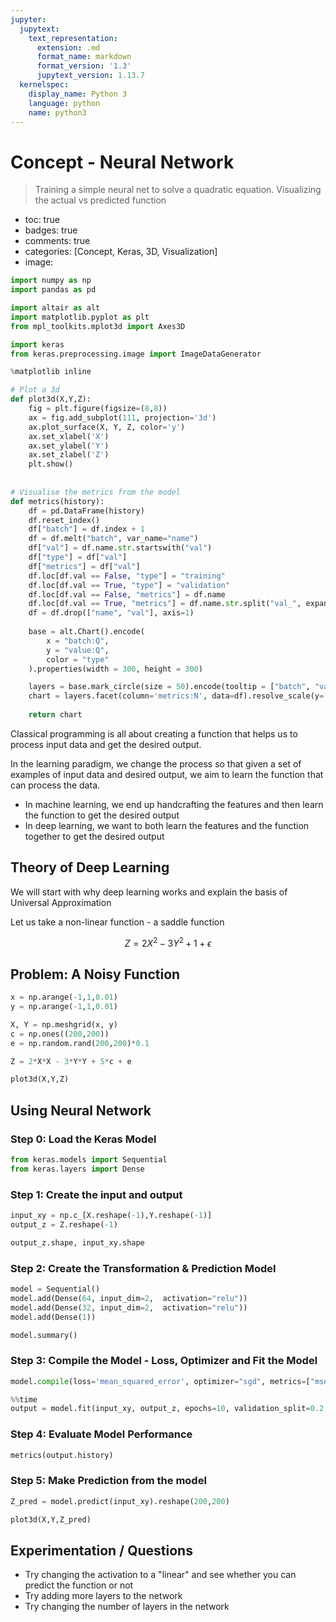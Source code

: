 ```yaml
---
jupyter:
  jupytext:
    text_representation:
      extension: .md
      format_name: markdown
      format_version: '1.3'
      jupytext_version: 1.13.7
  kernelspec:
    display_name: Python 3
    language: python
    name: python3
---
```


<!-- #region id="0KvHjPhpI07Z" -->
# Concept - Neural Network
> Training a simple neural net to solve a quadratic equation. Visualizing the actual vs predicted function

- toc: true
- badges: true
- comments: true
- categories: [Concept, Keras, 3D, Visualization]
- image:
<!-- #endregion -->

```python id="RpAal5ZwHd5Z"
import numpy as np
import pandas as pd

import altair as alt
import matplotlib.pyplot as plt
from mpl_toolkits.mplot3d import Axes3D

import keras
from keras.preprocessing.image import ImageDataGenerator

%matplotlib inline
```

```python id="Hsy9HpZ7Hbe0"
# Plot a 3d 
def plot3d(X,Y,Z):
    fig = plt.figure(figsize=(8,8))
    ax = fig.add_subplot(111, projection='3d')
    ax.plot_surface(X, Y, Z, color='y')
    ax.set_xlabel('X')
    ax.set_ylabel('Y')
    ax.set_zlabel('Z')
    plt.show()
    
        
# Visualise the metrics from the model
def metrics(history):
    df = pd.DataFrame(history)
    df.reset_index()
    df["batch"] = df.index + 1
    df = df.melt("batch", var_name="name")
    df["val"] = df.name.str.startswith("val")
    df["type"] = df["val"]
    df["metrics"] = df["val"]
    df.loc[df.val == False, "type"] = "training"
    df.loc[df.val == True, "type"] = "validation"
    df.loc[df.val == False, "metrics"] = df.name
    df.loc[df.val == True, "metrics"] = df.name.str.split("val_", expand=True)[1]
    df = df.drop(["name", "val"], axis=1)
    
    base = alt.Chart().encode(
        x = "batch:Q",
        y = "value:Q",
        color = "type"
    ).properties(width = 300, height = 300)

    layers = base.mark_circle(size = 50).encode(tooltip = ["batch", "value"]) + base.mark_line()
    chart = layers.facet(column='metrics:N', data=df).resolve_scale(y='independent')    
    
    return chart
```

<!-- #region id="a3go5JB2HNFB" -->
Classical programming is all about creating a function that helps us to process input data and get the desired output.

In the learning paradigm, we change the process so that given a set of examples of input data and desired output, we aim to learn the function that can process the data.

- In machine learning, we end up handcrafting the features and then learn the function to get the desired output
- In deep learning, we want to both learn the features and the function together to get the desired output

## Theory of Deep Learning
<!-- #endregion -->

<!-- #region id="aba8WE_XHNFD" -->
We will start with why deep learning works and explain the basis of Universal Approximation

Let us take a non-linear function - a saddle function

$$ Z = 2X^2 - 3Y^2  + 1 + \epsilon $$
<!-- #endregion -->

<!-- #region id="LsEU6oc2HNFE" -->
## Problem: A Noisy Function
<!-- #endregion -->

```python id="g5Y_10jSHNFI"
x = np.arange(-1,1,0.01)
y = np.arange(-1,1,0.01)
```

```python id="Y-8bTGZsHNFK"
X, Y = np.meshgrid(x, y)
c = np.ones((200,200))
e = np.random.rand(200,200)*0.1
```

```python id="LddO9CHnHNFL"
Z = 2*X*X - 3*Y*Y + 5*c + e
```

```python id="YUDquwLZHNFM" colab={"base_uri": "https://localhost:8080/", "height": 466} outputId="1d26429f-345e-47bb-cb8a-436c76ff5c09"
plot3d(X,Y,Z)
```

<!-- #region id="qV1qhm-eHNFO" -->
## Using Neural Network
<!-- #endregion -->

<!-- #region id="paNd5iOJHNFP" -->
### Step 0: Load the Keras Model
<!-- #endregion -->

```python id="v3oOdmN0HNFP"
from keras.models import Sequential
from keras.layers import Dense
```

<!-- #region id="Ir4HH9WYHNFQ" -->
### Step 1: Create the input and output
<!-- #endregion -->

```python id="goIbn963HNFR"
input_xy = np.c_[X.reshape(-1),Y.reshape(-1)]
output_z = Z.reshape(-1)
```

```python id="QBm9v2sEHNFR" colab={"base_uri": "https://localhost:8080/"} outputId="6ff0da45-937a-4223-9e1e-60b12c01417f"
output_z.shape, input_xy.shape
```

<!-- #region id="qP2SKVNAHNFS" -->
### Step 2: Create the Transformation & Prediction Model
<!-- #endregion -->

```python id="k9P9BQn0HNFT"
model = Sequential()
model.add(Dense(64, input_dim=2,  activation="relu"))
model.add(Dense(32, input_dim=2,  activation="relu"))
model.add(Dense(1))
```

```python id="ueDmVRrqHNFU" colab={"base_uri": "https://localhost:8080/"} outputId="1a068518-9132-4639-87a6-4898800c2dd6"
model.summary()
```

<!-- #region id="edVNuJwwHNFV" -->
### Step 3: Compile the Model - Loss, Optimizer and Fit the Model
<!-- #endregion -->

```python id="4bZyQucHHNFW"
model.compile(loss='mean_squared_error', optimizer="sgd", metrics=["mse"])
```

```python id="-TIZr-MZHNFX" colab={"base_uri": "https://localhost:8080/"} outputId="130701c1-762d-4bae-e2d7-9ec7e5041fac"
%%time
output = model.fit(input_xy, output_z, epochs=10, validation_split=0.2, shuffle=True, verbose=1)
```

<!-- #region id="ULemGoLhHNFY" -->
### Step 4: Evaluate Model Performance
<!-- #endregion -->

```python id="FJdvcekvHNFZ" colab={"base_uri": "https://localhost:8080/", "height": 426} outputId="6068d043-5bd2-4449-ba28-da639c39f8b2"
metrics(output.history)
```

<!-- #region id="HCrOMKlTHNFa" -->
### Step 5: Make Prediction from the model
<!-- #endregion -->

```python id="w640wIuPHNFb"
Z_pred = model.predict(input_xy).reshape(200,200)
```

```python id="u6u8UydGHNFe" colab={"base_uri": "https://localhost:8080/", "height": 466} outputId="310ae52e-e5c2-483d-e880-bb3ba6e60174"
plot3d(X,Y,Z_pred)
```

<!-- #region id="6VOQQBABHNFf" -->
## Experimentation / Questions
<!-- #endregion -->

<!-- #region id="dngjULU3HNFf" -->
- Try changing the activation to a "linear" and see whether you can predict the function or not 
- Try adding more layers to the network
- Try changing the number of layers in the network
<!-- #endregion -->
